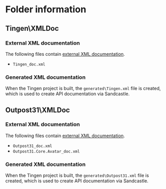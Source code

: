 # Folder information

## Tingen\XMLDoc

### External XML documentation

The following files contain [external XML documentation](URL-HERE).

* `Tingen_doc.xml`

### Generated XML documentation

When the Tingen project is built, the `generated\Tingen.xml` file is created, which is used to create API documentation via Sandcastle.

## Outpost31\XMLDoc

### External XML documentation

The following files contain [external XML documentation](URL-HERE).

* `Outpost31_doc.xml`
* `Outpost31.Core.Avatar_doc.xml`

### Generated XML documentation

When the Tingen project is built, the `generated\Outpost31.xml` file is created, which is used to create API documentation via Sandcastle.
